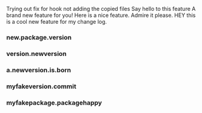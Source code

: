 
Trying out fix for hook not adding the copied files
Say hello to this feature
A brand new feature for you!
Here is a nice feature. Admire it please.
HEY this is a cool new feature for my change log.

### new.package.version

### version.newversion

### a.newversion.is.born

### myfakeversion.commit

### myfakepackage.packagehappy
